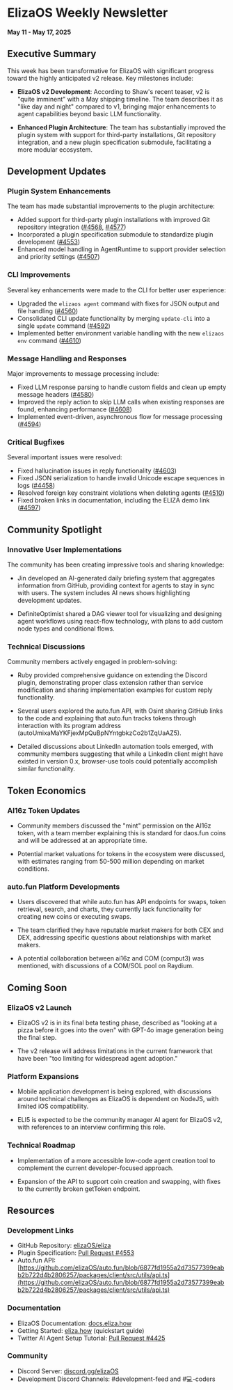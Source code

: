 # ElizaOS Weekly Newsletter

**May 11 - May 17, 2025**

## Executive Summary

This week has been transformative for ElizaOS with significant progress toward the highly anticipated v2 release. Key milestones include:

- **ElizaOS v2 Development**: According to Shaw's recent teaser, v2 is "quite imminent" with a May shipping timeline. The team describes it as "like day and night" compared to v1, bringing major enhancements to agent capabilities beyond basic LLM functionality.

- **Enhanced Plugin Architecture**: The team has substantially improved the plugin system with support for third-party installations, Git repository integration, and a new plugin specification submodule, facilitating a more modular ecosystem.

## Development Updates

### Plugin System Enhancements

The team has made substantial improvements to the plugin architecture:

- Added support for third-party plugin installations with improved Git repository integration ([#4568](https://github.com/elizaos/eliza/pull/4568), [#4577](https://github.com/elizaos/eliza/pull/4577))
- Incorporated a plugin specification submodule to standardize plugin development ([#4553](https://github.com/elizaos/eliza/pull/4553))
- Enhanced model handling in AgentRuntime to support provider selection and priority settings ([#4507](https://github.com/elizaos/eliza/pull/4507))

### CLI Improvements

Several key enhancements were made to the CLI for better user experience:

- Upgraded the `elizaos agent` command with fixes for JSON output and file handling ([#4560](https://github.com/elizaos/eliza/pull/4560))
- Consolidated CLI update functionality by merging `update-cli` into a single `update` command ([#4592](https://github.com/elizaos/eliza/pull/4592))
- Implemented better environment variable handling with the new `elizaos env` command ([#4610](https://github.com/elizaos/eliza/pull/4610))

### Message Handling and Responses

Major improvements to message processing include:

- Fixed LLM response parsing to handle custom fields and clean up empty message headers ([#4580](https://github.com/elizaos/eliza/pull/4580))
- Improved the reply action to skip LLM calls when existing responses are found, enhancing performance ([#4608](https://github.com/elizaos/eliza/pull/4608))
- Implemented event-driven, asynchronous flow for message processing ([#4594](https://github.com/elizaos/eliza/pull/4594))

### Critical Bugfixes

Several important issues were resolved:

- Fixed hallucination issues in reply functionality ([#4603](https://github.com/elizaos/eliza/pull/4603))
- Fixed JSON serialization to handle invalid Unicode escape sequences in logs ([#4458](https://github.com/elizaos/eliza/pull/4458))
- Resolved foreign key constraint violations when deleting agents ([#4510](https://github.com/elizaos/eliza/pull/4510))
- Fixed broken links in documentation, including the ELIZA demo link ([#4597](https://github.com/elizaos/eliza/pull/4597))

## Community Spotlight

### Innovative User Implementations

The community has been creating impressive tools and sharing knowledge:

- Jin developed an AI-generated daily briefing system that aggregates information from GitHub, providing context for agents to stay in sync with users. The system includes AI news shows highlighting development updates.

- DefiniteOptimist shared a DAG viewer tool for visualizing and designing agent workflows using react-flow technology, with plans to add custom node types and conditional flows.

### Technical Discussions

Community members actively engaged in problem-solving:

- Ruby provided comprehensive guidance on extending the Discord plugin, demonstrating proper class extension rather than service modification and sharing implementation examples for custom reply functionality.

- Several users explored the auto.fun API, with Osint sharing GitHub links to the code and explaining that auto.fun tracks tokens through interaction with its program address (autoUmixaMaYKFjexMpQuBpNYntgbkzCo2b1ZqUaAZ5).

- Detailed discussions about LinkedIn automation tools emerged, with community members suggesting that while a LinkedIn client might have existed in version 0.x, browser-use tools could potentially accomplish similar functionality.

## Token Economics

### AI16z Token Updates

- Community members discussed the "mint" permission on the AI16z token, with a team member explaining this is standard for daos.fun coins and will be addressed at an appropriate time.

- Potential market valuations for tokens in the ecosystem were discussed, with estimates ranging from 50-500 million depending on market conditions.

### auto.fun Platform Developments

- Users discovered that while auto.fun has API endpoints for swaps, token retrieval, search, and charts, they currently lack functionality for creating new coins or executing swaps.

- The team clarified they have reputable market makers for both CEX and DEX, addressing specific questions about relationships with market makers.

- A potential collaboration between ai16z and COM (comput3) was mentioned, with discussions of a COM/SOL pool on Raydium.

## Coming Soon

### ElizaOS v2 Launch

- ElizaOS v2 is in its final beta testing phase, described as "looking at a pizza before it goes into the oven" with GPT-4o image generation being the final step.

- The v2 release will address limitations in the current framework that have been "too limiting for widespread agent adoption."

### Platform Expansions

- Mobile application development is being explored, with discussions around technical challenges as ElizaOS is dependent on NodeJS, with limited iOS compatibility.

- ELI5 is expected to be the community manager AI agent for ElizaOS v2, with references to an interview confirming this role.

### Technical Roadmap

- Implementation of a more accessible low-code agent creation tool to complement the current developer-focused approach.

- Expansion of the API to support coin creation and swapping, with fixes to the currently broken getToken endpoint.

## Resources

### Development Links

- GitHub Repository: [elizaOS/eliza](https://github.com/elizaos/eliza)
- Plugin Specification: [Pull Request #4553](https://github.com/elizaos/eliza/pull/4553)
- Auto.fun API: [https://github.com/elizaOS/auto.fun/blob/6877fd1955a2d73577399eabb2b722d4b2806257/packages/client/src/utils/api.ts](https://github.com/elizaOS/auto.fun/blob/6877fd1955a2d73577399eabb2b722d4b2806257/packages/client/src/utils/api.ts)

### Documentation

- ElizaOS Documentation: [docs.eliza.how](https://docs.eliza.how)
- Getting Started: [eliza.how](https://eliza.how) (quickstart guide)
- Twitter AI Agent Setup Tutorial: [Pull Request #4425](https://github.com/elizaos/eliza/pull/4425)

### Community

- Discord Server: [discord.gg/elizaOS](https://discord.gg/elizaOS)
- Development Discord Channels: #development-feed and #💻-coders